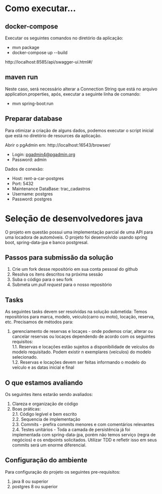 
# Como executar...


## docker-compose
Executar os seguintes comandos no diretório da aplicação:
- mvn package
- docker-compose up --build

http://localhost:8585/api/swagger-ui.html#/

## maven run
Neste caso, será necessário alterar a Connection String que está no arquivo application.properties, após, executar a seguinte linha de comando:
- mvn spring-boot:run

## Preparar database
Para otimizar a criação de alguns dados, podemos executar o script inicial que está no diretório de resources da aplicação.

Abrir o pgAdmin em: http://localhost:16543/browser/
- Login: pgadmin4@pgadmin.org
- Password: admin

Dados de conexão:
- Host: rent-a-car-postgres
- Port: 5432
- Maintenance DataBase: trac_cadastros
- Username: postgres
- Password: postgres

#

# Seleção de desenvolvedores java

O projeto em questão possui uma implementação parcial de uma API para uma locadora de automóveis. O projeto foi desenvolvido usando spring boot, spring-data-jpa e banco postgresal.

## Passos para submissão da solução
 1. Crie um fork desse repositório em sua conta pessoal do github
 2. Resolva os itens descritos na próxima sessão
 3. Suba o código para o seu fork 
 4. Submeta um *pull request* para o nosso repositório
 
## Tasks
As seguintes tasks devem ser resolvidas na solução submetida:
Temos repositórios para marca, modelo, veiculo(carro ou moto), locação, reserva, etc. Precisamos de métodos para:
1. gerenciamento de reservas e locaçes - onde podemos criar, alterar ou cancelar reservas ou locaçes dependendo de acordo com os seguintes requisitos:  
 1.1. Reservas e locações estão sujeitos a disponibilidade de veículos do modelo requisitado. Podem existir n exemplares (veículos) do modelo selecionado.  
 1.2. Reservas e locações devem ser feitas informando o modelo do veículo e as datas inicial e final  
 
## O que estamos avaliando
Os seguintes itens estarão sendo avaliados:
1. Clareza e organização de código
2. Boas práticas:  
 2.1. Código legível e bem escrito  
 2.2. Sequencia de implementação  
 2.3. Commits - prefira commits menores e com comentários relevantes  
 2.4. Testes unitários - Toda a camada de persistência já foi implementada com spring-data-jpa, porém não temos serviço (regra de negócios) e os endpoints solicitados. Utilizar TDD e refletir isso em seus commits será um enorme diferencial.  


## Configuração do ambiente
Para configuração do projeto os seguintes pre-requisitos:
 1. java 8 ou superior
 2. postgres 8 ou superior
 
